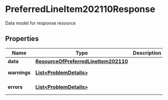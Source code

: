 

# PreferredLineItem202110Response

Data model for response resource

## Properties

Name | Type | Description | Notes
------------ | ------------- | ------------- | -------------
**data** | [**ResourceOfPreferredLineItem202110**](ResourceOfPreferredLineItem202110.md) |  |  [optional]
**warnings** | [**List&lt;ProblemDetails&gt;**](ProblemDetails.md) |  |  [optional] [readonly]
**errors** | [**List&lt;ProblemDetails&gt;**](ProblemDetails.md) |  |  [optional] [readonly]



